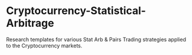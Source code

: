 # Cryptocurrency-Statistical-Arbitrage
Research templates for various Stat Arb &amp; Pairs Trading strategies applied to the Cryptocurrency markets.
